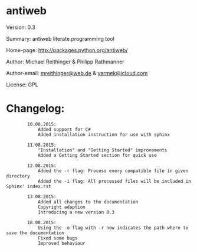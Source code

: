 # antiweb

Version: 0.3

Summary: antiweb literate programming tool

Home-page: http://packages.python.org/antiweb/

Author: Michael Reithinger & Philipp Rathmanner

Author-email: mreithinger@web.de & yarmek@icloud.com

License: GPL

# Changelog:

			10.08.2015:
				Added support for C#
				Added installation instruction for use with sphinx
			
			11.08.2015:
				"Installation" and "Getting Started" improvements
				Added a Getting Started section for quick use
			
			12.08.2015:
				Added the -r flag: Process every compatible file in given directory
				Added the -i flag: All processed files will be included in Sphinx' index.rst
			
			13.08.2015:
				Added all changes to the documentation
				Copyright adaption
				Introducing a new version 0.3
			
			18.08.2015:
				Using the -o flag with -r now indicates the path where to save the documentation
				Fixed some bugs
				Improved behaviour

